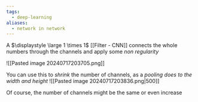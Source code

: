 ```yaml
---
tags:
  - deep-learning
aliases:
  - network in network
---
```

A $\displaystyle \large 1 \times 1$ [[Filter - CNN]] connects the whole numbers through the channels and apply some *non regularity*

![[Pasted image 20240717203705.png]]

You can use this to *shrink* the number of channels, as a *pooling does to the width and height*
![[Pasted image 20240717203836.png|500]]

Of course, the number of channels might be the same or even increase